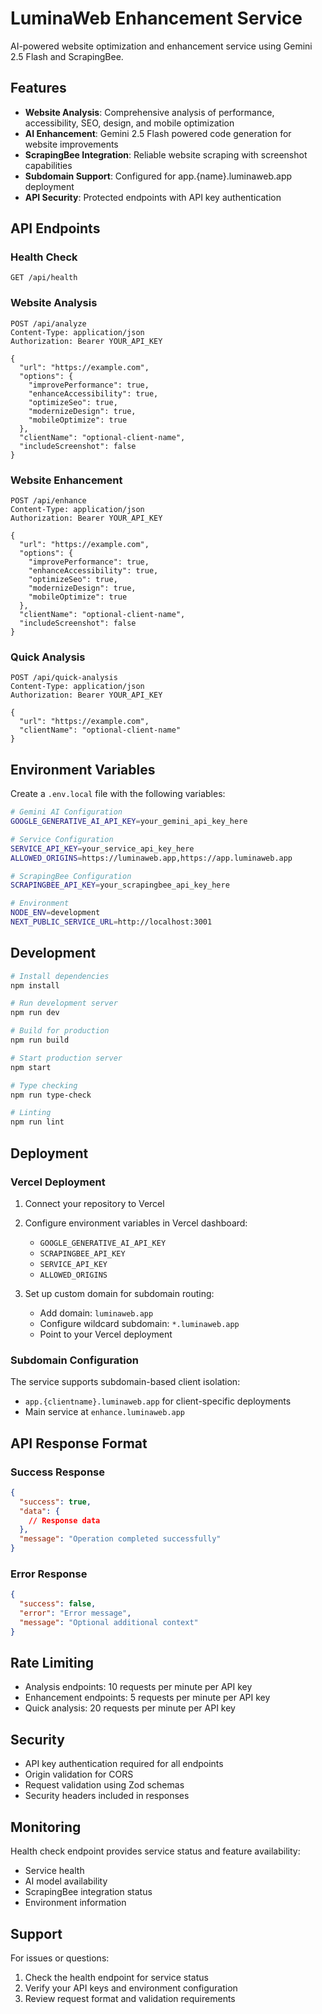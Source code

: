 # LuminaWeb Enhancement Service

AI-powered website optimization and enhancement service using Gemini 2.5 Flash and ScrapingBee.

## Features

- **Website Analysis**: Comprehensive analysis of performance, accessibility, SEO, design, and mobile optimization
- **AI Enhancement**: Gemini 2.5 Flash powered code generation for website improvements
- **ScrapingBee Integration**: Reliable website scraping with screenshot capabilities
- **Subdomain Support**: Configured for app.{name}.luminaweb.app deployment
- **API Security**: Protected endpoints with API key authentication

## API Endpoints

### Health Check
```
GET /api/health
```

### Website Analysis
```
POST /api/analyze
Content-Type: application/json
Authorization: Bearer YOUR_API_KEY

{
  "url": "https://example.com",
  "options": {
    "improvePerformance": true,
    "enhanceAccessibility": true,
    "optimizeSeo": true,
    "modernizeDesign": true,
    "mobileOptimize": true
  },
  "clientName": "optional-client-name",
  "includeScreenshot": false
}
```

### Website Enhancement
```
POST /api/enhance
Content-Type: application/json
Authorization: Bearer YOUR_API_KEY

{
  "url": "https://example.com",
  "options": {
    "improvePerformance": true,
    "enhanceAccessibility": true,
    "optimizeSeo": true,
    "modernizeDesign": true,
    "mobileOptimize": true
  },
  "clientName": "optional-client-name",
  "includeScreenshot": false
}
```

### Quick Analysis
```
POST /api/quick-analysis
Content-Type: application/json
Authorization: Bearer YOUR_API_KEY

{
  "url": "https://example.com",
  "clientName": "optional-client-name"
}
```

## Environment Variables

Create a `.env.local` file with the following variables:

```bash
# Gemini AI Configuration
GOOGLE_GENERATIVE_AI_API_KEY=your_gemini_api_key_here

# Service Configuration
SERVICE_API_KEY=your_service_api_key_here
ALLOWED_ORIGINS=https://luminaweb.app,https://app.luminaweb.app

# ScrapingBee Configuration
SCRAPINGBEE_API_KEY=your_scrapingbee_api_key_here

# Environment
NODE_ENV=development
NEXT_PUBLIC_SERVICE_URL=http://localhost:3001
```

## Development

```bash
# Install dependencies
npm install

# Run development server
npm run dev

# Build for production
npm run build

# Start production server
npm start

# Type checking
npm run type-check

# Linting
npm run lint
```

## Deployment

### Vercel Deployment

1. Connect your repository to Vercel
2. Configure environment variables in Vercel dashboard:
   - `GOOGLE_GENERATIVE_AI_API_KEY`
   - `SCRAPINGBEE_API_KEY`
   - `SERVICE_API_KEY`
   - `ALLOWED_ORIGINS`

3. Set up custom domain for subdomain routing:
   - Add domain: `luminaweb.app`
   - Configure wildcard subdomain: `*.luminaweb.app`
   - Point to your Vercel deployment

### Subdomain Configuration

The service supports subdomain-based client isolation:
- `app.{clientname}.luminaweb.app` for client-specific deployments
- Main service at `enhance.luminaweb.app`

## API Response Format

### Success Response
```json
{
  "success": true,
  "data": {
    // Response data
  },
  "message": "Operation completed successfully"
}
```

### Error Response
```json
{
  "success": false,
  "error": "Error message",
  "message": "Optional additional context"
}
```

## Rate Limiting

- Analysis endpoints: 10 requests per minute per API key
- Enhancement endpoints: 5 requests per minute per API key
- Quick analysis: 20 requests per minute per API key

## Security

- API key authentication required for all endpoints
- Origin validation for CORS
- Request validation using Zod schemas
- Security headers included in responses

## Monitoring

Health check endpoint provides service status and feature availability:
- Service health
- AI model availability
- ScrapingBee integration status
- Environment information

## Support

For issues or questions:
1. Check the health endpoint for service status
2. Verify your API keys and environment configuration
3. Review request format and validation requirements